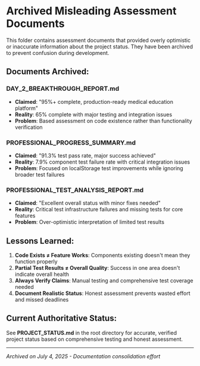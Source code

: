 # Archived Misleading Assessment Documents

This folder contains assessment documents that provided overly optimistic or inaccurate information about the project status. They have been archived to prevent confusion during development.

## Documents Archived:

### **DAY_2_BREAKTHROUGH_REPORT.md**
- **Claimed**: "95%+ complete, production-ready medical education platform"
- **Reality**: 65% complete with major testing and integration issues
- **Problem**: Based assessment on code existence rather than functionality verification

### **PROFESSIONAL_PROGRESS_SUMMARY.md** 
- **Claimed**: "91.3% test pass rate, major success achieved"
- **Reality**: 7.9% component test failure rate with critical integration issues
- **Problem**: Focused on localStorage test improvements while ignoring broader test failures

### **PROFESSIONAL_TEST_ANALYSIS_REPORT.md**
- **Claimed**: "Excellent overall status with minor fixes needed"  
- **Reality**: Critical test infrastructure failures and missing tests for core features
- **Problem**: Over-optimistic interpretation of limited test results

## Lessons Learned:

1. **Code Exists ≠ Feature Works**: Components existing doesn't mean they function properly
2. **Partial Test Results ≠ Overall Quality**: Success in one area doesn't indicate overall health
3. **Always Verify Claims**: Manual testing and comprehensive test coverage needed
4. **Document Realistic Status**: Honest assessment prevents wasted effort and missed deadlines

## Current Authoritative Status:
See **PROJECT_STATUS.md** in the root directory for accurate, verified project status based on comprehensive testing and honest assessment.

---
*Archived on July 4, 2025 - Documentation consolidation effort*